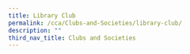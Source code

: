 ```yaml
---
title: Library Club
permalink: /cca/Clubs-and-Societies/library-club/
description: ""
third_nav_title: Clubs and Societies
---
```

